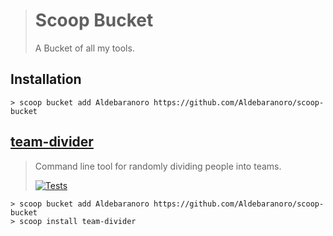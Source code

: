 > # Scoop Bucket
>
> A Bucket of all my tools.

## Installation

```shell
> scoop bucket add Aldebaranoro https://github.com/Aldebaranoro/scoop-bucket
```

## [team-divider][team-divider.promo.page]

> Command line tool for randomly dividing people into teams.
>
> [![Tests][team-divider.tests.icon]][team-divider.tests.page]

```shell
> scoop bucket add Aldebaranoro https://github.com/Aldebaranoro/scoop-bucket
> scoop install team-divider
```

[team-divider.tests.page]:        https://github.com/Aldebaranoro/team-divider/actions/workflows/go.yml
[team-divider.tests.icon]:        https://github.com/Aldebaranoro/team-divider/actions/workflows/go.yml/badge.svg?branch=main
[team-divider.promo.page]:        https://github.com/Aldebaranoro/team-divider
